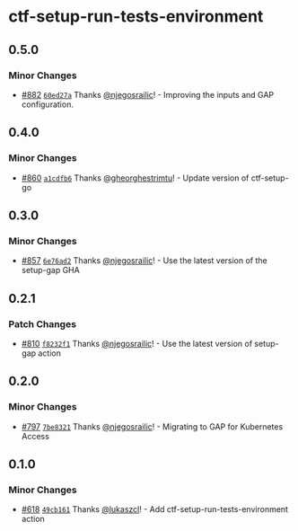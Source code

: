 # ctf-setup-run-tests-environment

## 0.5.0

### Minor Changes

- [#882](https://github.com/smartcontractkit/.github/pull/882)
  [`60ed27a`](https://github.com/smartcontractkit/.github/commit/60ed27af8c77afa04e4becc4af89eaae7875b74f)
  Thanks [@njegosrailic](https://github.com/njegosrailic)! - Improving the
  inputs and GAP configuration.

## 0.4.0

### Minor Changes

- [#860](https://github.com/smartcontractkit/.github/pull/860)
  [`a1cdfb6`](https://github.com/smartcontractkit/.github/commit/a1cdfb6503d8edcc8563b926b46959445446d6d7)
  Thanks [@gheorghestrimtu](https://github.com/gheorghestrimtu)! - Update
  version of ctf-setup-go

## 0.3.0

### Minor Changes

- [#857](https://github.com/smartcontractkit/.github/pull/857)
  [`6e76ad2`](https://github.com/smartcontractkit/.github/commit/6e76ad2db461bd199fff4450bd8e998b53c7f82c)
  Thanks [@njegosrailic](https://github.com/njegosrailic)! - Use the latest
  version of the setup-gap GHA

## 0.2.1

### Patch Changes

- [#810](https://github.com/smartcontractkit/.github/pull/810)
  [`f8232f1`](https://github.com/smartcontractkit/.github/commit/f8232f166b39de28e50cdbe6968c13fd8d9251ad)
  Thanks [@njegosrailic](https://github.com/njegosrailic)! - Use the latest
  version of setup-gap action

## 0.2.0

### Minor Changes

- [#797](https://github.com/smartcontractkit/.github/pull/797)
  [`7be8321`](https://github.com/smartcontractkit/.github/commit/7be83217875b17e11e57cb500bc6d5af16e5c03e)
  Thanks [@njegosrailic](https://github.com/njegosrailic)! - Migrating to GAP
  for Kubernetes Access

## 0.1.0

### Minor Changes

- [#618](https://github.com/smartcontractkit/.github/pull/618)
  [`49cb161`](https://github.com/smartcontractkit/.github/commit/49cb1613e96c9ce17f7290e4dabd38f43aa9bd4d)
  Thanks [@lukaszcl](https://github.com/lukaszcl)! - Add
  ctf-setup-run-tests-environment action
